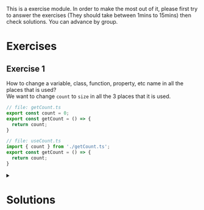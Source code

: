 This is a exercise module. In order to make the most out of it, please first try to answer the exercises (They should take between 1mins to 15mins) then check solutions. You can advance by group.

# Exercises

## Exercise 1
How to change a variable, class, function, property, etc name in all the places that is used?  
We want to change `count` to `size` in all the 3 places that it is used.

```ts
// file: getCount.ts
export const count = 0;
export const getCount = () => {
  return count;
}
```

```ts
// file: useCount.ts
import { count } from './getCount.ts';
export const getCount = () => {
  return count;
}
```


<details markdown="1">
<summary><h1>Solutions</h1></summary>

## Exercise 1
use: `F2` to refactor variable, class, function, etc names.  
don't use: `ctrl+d` or `cmd+d` or `ctrl+f2` they are not safe and they are manual.

</details>
